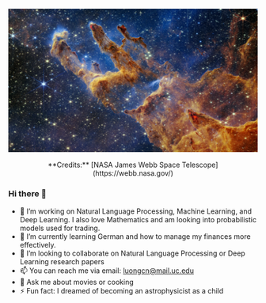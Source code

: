 
<!-- ![alt text](https://github.com/CatLuong0106/CatLuong0106/blob/main/background.png) -->
![Header Image](https://github.com/CatLuong0106/CatLuong0106/blob/main/background_1.png)

<center> 
  **Credits:** [NASA James Webb Space Telescope](https://webb.nasa.gov/)
</center>

### Hi there 👋
- 🔭 I’m working on Natural Language Processing, Machine Learning, and Deep Learning. I also love Mathematics and am looking into probabilistic models used for trading. 
- 🌱 I’m currently learning German and how to manage my finances more effectively. 
- 👯 I’m looking to collaborate on Natural Language Processing or Deep Learning research papers
- 📫 You can reach me via email: luongcn@mail.uc.edu
- 💬 Ask me about movies or cooking
- ⚡ Fun fact: I dreamed of becoming an astrophysicist as a child
<!--
**CatLuong0106/CatLuong0106** is a ✨ _special_ ✨ repository because its `README.md` (this file) appears on your GitHub profile.

Here are some ideas to get you started:

- 🔭 I’m currently working on ...
- 🌱 I’m currently learning ...
- 👯 I’m looking to collaborate on ...
- 🤔 I’m looking for help with ...
- 💬 Ask me about ...
- 📫 How to reach me: ...
- 😄 Pronouns: ...
- ⚡ Fun fact: ...
-->
